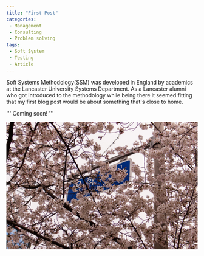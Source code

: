 ```yaml
---
title: "First Post"
categories:
 - Management
 - Consulting
 - Problem solving
tags:
 - Soft System
 - Testing
 - Article
---
```


Soft Systems Methodology(SSM) was developed in England by academics at the Lancaster University Systems Department.
As a Lancaster alumni who got introduced to the methodology while being there it seemed fitting that my first blog post would be about something that's close to home.

'''
Coming soon!
'''

![Korean Moonlight](/assets/images/SMM_Background.jpg "Sensing a summer breeze")